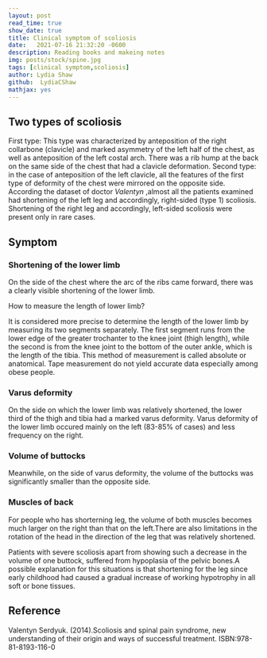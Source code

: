```yaml
---
layout: post
read_time: true
show_date: true
title: Clinical symptom of scoliosis
date:   2021-07-16 21:32:20 -0600
description: Reading books and makeing notes
img: posts/stock/spine.jpg
tags: [clinical symptom,scoliosis]
author: Lydia Shaw
github:  LydiaCShaw
mathjax: yes
---
```

## Two types of scoliosis
First type: This type was characterized by anteposition of the right collarbone (clavicle) and marked asymmetry of the left half of the chest, as well as anteposition of the left costal arch. There was a rib hump at the back on the same side of the chest that had a clavicle deformation.
Second type: in the case of anteposition of the left clavicle, all the features of the first type of deformity of the chest were mirrored on the opposite side.
According the dataset of doctor *Valentyn* ,almost all the patients examined had shortening of the left leg and accordingly, right-sided (type 1) scoliosis. Shortening of the right leg and accordingly, left-sided scoliosis were present only in rare cases.
## Symptom 

### Shortening of the lower limb

On the side of the chest where the arc of the ribs came forward, there was a clearly visible shortening of the lower limb.

How to measure the length of lower limb?

It is considered more precise to determine the length of the lower limb by measuring its two segments separately. The first segment runs from the lower edge of the greater trochanter to the knee joint (thigh length), while the second is from the knee joint to the bottom of the outer ankle, which is the length of the tibia. This method of measurement is called absolute or anatomical.
Tape measurement do not yield accurate data especially among obese people.
### Varus deformity
On the side on which the lower limb was relatively shortened, the lower third of the thigh and tibia had a marked varus deformity. Varus deformity of the lower limb occured mainly on the left (83-85% of cases) and less frequency on the right.
### Volume of buttocks
Meanwhile, on the side of varus deformity, the volume of the buttocks was significantly smaller than the opposite side.
### Muscles of back
For people who has shorterning leg, the volume of both muscles becomes much larger on the right than that on the left.There are also limitations in the rotation of the head in the direction of the leg that was relatively shortened.

Patients with severe scoliosis apart from showing such a decrease in the volume of one buttock, suffered from hypoplasia  of the pelvic bones.A possible explanation for this situations is  that shortening for  the leg since early childhood had caused a gradual increase of working hypotrophy in all soft or bone tissues.




## Reference
Valentyn Serdyuk. (2014).Scoliosis and spinal pain syndrome, new understanding of their origin and ways of successful treatment. ISBN:978-81-8193-116-0